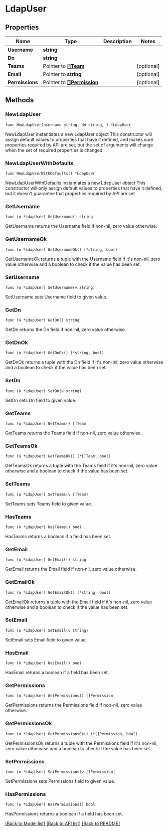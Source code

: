 # LdapUser

## Properties

Name | Type | Description | Notes
------------ | ------------- | ------------- | -------------
**Username** | **string** |  | 
**Dn** | **string** |  | 
**Teams** | Pointer to [**[]Team**](Team.md) |  | [optional] 
**Email** | Pointer to **string** |  | [optional] 
**Permissions** | Pointer to [**[]Permission**](Permission.md) |  | [optional] 

## Methods

### NewLdapUser

`func NewLdapUser(username string, dn string, ) *LdapUser`

NewLdapUser instantiates a new LdapUser object
This constructor will assign default values to properties that have it defined,
and makes sure properties required by API are set, but the set of arguments
will change when the set of required properties is changed

### NewLdapUserWithDefaults

`func NewLdapUserWithDefaults() *LdapUser`

NewLdapUserWithDefaults instantiates a new LdapUser object
This constructor will only assign default values to properties that have it defined,
but it doesn't guarantee that properties required by API are set

### GetUsername

`func (o *LdapUser) GetUsername() string`

GetUsername returns the Username field if non-nil, zero value otherwise.

### GetUsernameOk

`func (o *LdapUser) GetUsernameOk() (*string, bool)`

GetUsernameOk returns a tuple with the Username field if it's non-nil, zero value otherwise
and a boolean to check if the value has been set.

### SetUsername

`func (o *LdapUser) SetUsername(v string)`

SetUsername sets Username field to given value.


### GetDn

`func (o *LdapUser) GetDn() string`

GetDn returns the Dn field if non-nil, zero value otherwise.

### GetDnOk

`func (o *LdapUser) GetDnOk() (*string, bool)`

GetDnOk returns a tuple with the Dn field if it's non-nil, zero value otherwise
and a boolean to check if the value has been set.

### SetDn

`func (o *LdapUser) SetDn(v string)`

SetDn sets Dn field to given value.


### GetTeams

`func (o *LdapUser) GetTeams() []Team`

GetTeams returns the Teams field if non-nil, zero value otherwise.

### GetTeamsOk

`func (o *LdapUser) GetTeamsOk() (*[]Team, bool)`

GetTeamsOk returns a tuple with the Teams field if it's non-nil, zero value otherwise
and a boolean to check if the value has been set.

### SetTeams

`func (o *LdapUser) SetTeams(v []Team)`

SetTeams sets Teams field to given value.

### HasTeams

`func (o *LdapUser) HasTeams() bool`

HasTeams returns a boolean if a field has been set.

### GetEmail

`func (o *LdapUser) GetEmail() string`

GetEmail returns the Email field if non-nil, zero value otherwise.

### GetEmailOk

`func (o *LdapUser) GetEmailOk() (*string, bool)`

GetEmailOk returns a tuple with the Email field if it's non-nil, zero value otherwise
and a boolean to check if the value has been set.

### SetEmail

`func (o *LdapUser) SetEmail(v string)`

SetEmail sets Email field to given value.

### HasEmail

`func (o *LdapUser) HasEmail() bool`

HasEmail returns a boolean if a field has been set.

### GetPermissions

`func (o *LdapUser) GetPermissions() []Permission`

GetPermissions returns the Permissions field if non-nil, zero value otherwise.

### GetPermissionsOk

`func (o *LdapUser) GetPermissionsOk() (*[]Permission, bool)`

GetPermissionsOk returns a tuple with the Permissions field if it's non-nil, zero value otherwise
and a boolean to check if the value has been set.

### SetPermissions

`func (o *LdapUser) SetPermissions(v []Permission)`

SetPermissions sets Permissions field to given value.

### HasPermissions

`func (o *LdapUser) HasPermissions() bool`

HasPermissions returns a boolean if a field has been set.


[[Back to Model list]](../README.md#documentation-for-models) [[Back to API list]](../README.md#documentation-for-api-endpoints) [[Back to README]](../README.md)


